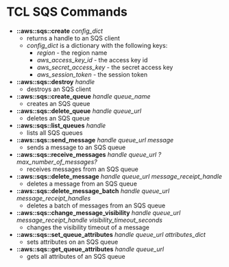 # TCL SQS Commands

* **::aws::sqs::create** *config_dict*
  - returns a handle to an SQS client
  - *config_dict* is a dictionary with the following keys:
    - *region* - the region name
    - *aws_access_key_id* - the access key id
    - *aws_secret_access_key* - the secret access key
    - *aws_session_token* - the session token
* **::aws::sqs::destroy** *handle*
  - destroys an SQS client
* **::aws::sqs::create_queue** *handle* *queue_name*
  - creates an SQS queue
* **::aws::sqs::delete_queue** *handle* *queue_url*
  - deletes an SQS queue
* **::aws::sqs::list_queues** *handle*
  - lists all SQS queues
* **::aws::sqs::send_message** *handle* *queue_url* *message*
  - sends a message to an SQS queue
* **::aws::sqs::receive_messages** *handle* *queue_url* *?max_number_of_messages?*
  - receives messages from an SQS queue
* **::aws::sqs::delete_message** *handle* *queue_url* *message_receipt_handle*
  - deletes a message from an SQS queue
* **::aws::sqs::delete_message_batch** *handle* *queue_url* *message_receipt_handles*
  - deletes a batch of messages from an SQS queue
* **::aws::sqs::change_message_visibility** *handle* *queue_url* *message_receipt_handle* *visibility_timeout_seconds*
  - changes the visibility timeout of a message
* **::aws::sqs::set_queue_attributes** *handle* *queue_url* *attributes_dict*
  - sets attributes on an SQS queue
* **::aws::sqs::get_queue_attributes** *handle* *queue_url*
  - gets all attributes of an SQS queue




